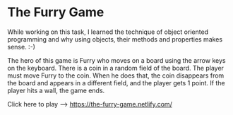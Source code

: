 # The Furry Game
While working on this task, I learned the technique of object oriented programming and why using objects, their methods and properties makes sense. :-)

The hero of this game is Furry who moves on a board using the arrow keys on the keyboard. There is a coin in a random field of the board. The player must move Furry to the coin. When he does that, the coin disappears from the board and appears in a different field, and the player gets 1 point. If the player hits a wall, the game ends.

Click here to play --> https://the-furry-game.netlify.com/
